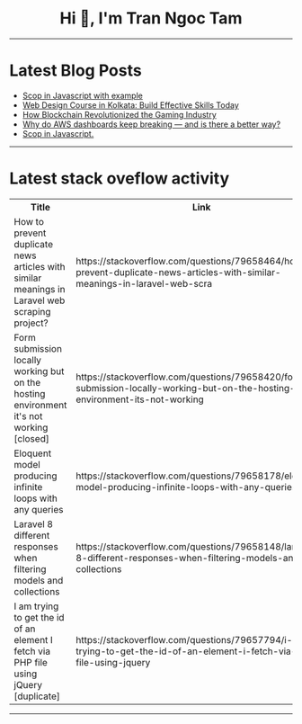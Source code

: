 <h1 align="center">Hi 👋, I'm Tran Ngoc Tam</h1>

---

# Latest Blog Posts 
<!-- BLOG-POST-LIST:START -->
- [Scop in Javascript with example](https://dev.to/swarupinfotech1/scop-in-javascript-with-example-5h47)
- [Web Design Course in Kolkata: Build Effective Skills Today](https://dev.to/karlos_bajaj_5c38b902a9cd/web-design-course-in-kolkata-build-effective-skills-today-4o5e)
- [How Blockchain Revolutionized the Gaming Industry](https://dev.to/lbm_solution/how-blockchain-revolutionized-the-gaming-industry-1gd)
- [Why do AWS dashboards keep breaking — and is there a better way?](https://dev.to/maggy_renoux/why-do-aws-dashboards-keep-breaking-and-is-there-a-better-way-4a86)
- [Scop in Javascript.](https://dev.to/swarupinfotech1/scop-in-javascript-5gnb)
<!-- BLOG-POST-LIST:END -->

---

# Latest stack oveflow activity
<table>
  <tr><th>Title</th><th>Link</th></tr>
  <!-- STACKOVERFLOW:START --><tr><td>How to prevent duplicate news articles with similar meanings in Laravel web scraping project?</td><td>https://stackoverflow.com/questions/79658464/how-to-prevent-duplicate-news-articles-with-similar-meanings-in-laravel-web-scra</td></tr><tr><td>Form submission locally working but on the hosting environment it&#39;s not working [closed]</td><td>https://stackoverflow.com/questions/79658420/form-submission-locally-working-but-on-the-hosting-environment-its-not-working</td></tr><tr><td>Eloquent model producing infinite loops with any queries</td><td>https://stackoverflow.com/questions/79658178/eloquent-model-producing-infinite-loops-with-any-queries</td></tr><tr><td>Laravel 8 different responses when filtering models and collections</td><td>https://stackoverflow.com/questions/79658148/laravel-8-different-responses-when-filtering-models-and-collections</td></tr><tr><td>I am trying to get the id of an element I fetch via PHP file using jQuery [duplicate]</td><td>https://stackoverflow.com/questions/79657794/i-am-trying-to-get-the-id-of-an-element-i-fetch-via-php-file-using-jquery</td></tr><!-- STACKOVERFLOW:END -->
</table>

---


